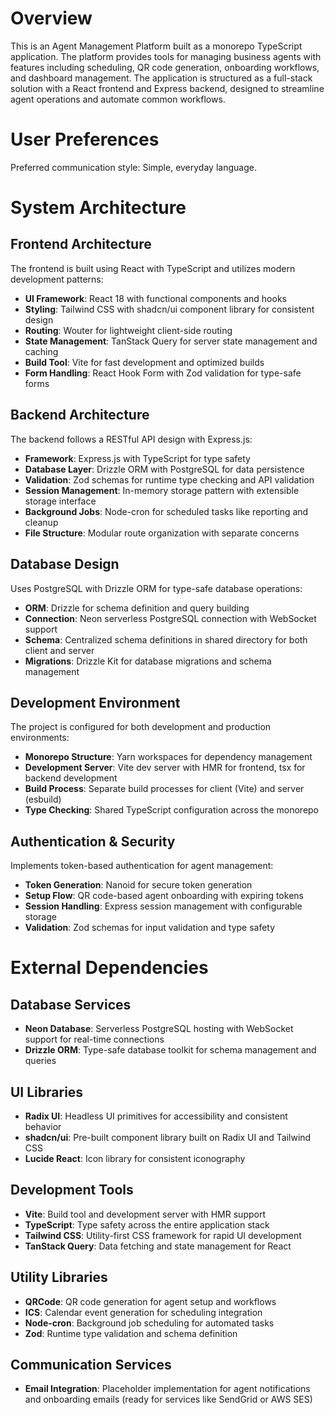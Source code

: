 # Overview

This is an Agent Management Platform built as a monorepo TypeScript application. The platform provides tools for managing business agents with features including scheduling, QR code generation, onboarding workflows, and dashboard management. The application is structured as a full-stack solution with a React frontend and Express backend, designed to streamline agent operations and automate common workflows.

# User Preferences

Preferred communication style: Simple, everyday language.

# System Architecture

## Frontend Architecture
The frontend is built using React with TypeScript and utilizes modern development patterns:
- **UI Framework**: React 18 with functional components and hooks
- **Styling**: Tailwind CSS with shadcn/ui component library for consistent design
- **Routing**: Wouter for lightweight client-side routing
- **State Management**: TanStack Query for server state management and caching
- **Build Tool**: Vite for fast development and optimized builds
- **Form Handling**: React Hook Form with Zod validation for type-safe forms

## Backend Architecture
The backend follows a RESTful API design with Express.js:
- **Framework**: Express.js with TypeScript for type safety
- **Database Layer**: Drizzle ORM with PostgreSQL for data persistence
- **Validation**: Zod schemas for runtime type checking and API validation
- **Session Management**: In-memory storage pattern with extensible storage interface
- **Background Jobs**: Node-cron for scheduled tasks like reporting and cleanup
- **File Structure**: Modular route organization with separate concerns

## Database Design
Uses PostgreSQL with Drizzle ORM for type-safe database operations:
- **ORM**: Drizzle for schema definition and query building
- **Connection**: Neon serverless PostgreSQL connection with WebSocket support
- **Schema**: Centralized schema definitions in shared directory for both client and server
- **Migrations**: Drizzle Kit for database migrations and schema management

## Development Environment
The project is configured for both development and production environments:
- **Monorepo Structure**: Yarn workspaces for dependency management
- **Development Server**: Vite dev server with HMR for frontend, tsx for backend development
- **Build Process**: Separate build processes for client (Vite) and server (esbuild)
- **Type Checking**: Shared TypeScript configuration across the monorepo

## Authentication & Security
Implements token-based authentication for agent management:
- **Token Generation**: Nanoid for secure token generation
- **Setup Flow**: QR code-based agent onboarding with expiring tokens
- **Session Handling**: Express session management with configurable storage
- **Validation**: Zod schemas for input validation and type safety

# External Dependencies

## Database Services
- **Neon Database**: Serverless PostgreSQL hosting with WebSocket support for real-time connections
- **Drizzle ORM**: Type-safe database toolkit for schema management and queries

## UI Libraries
- **Radix UI**: Headless UI primitives for accessibility and consistent behavior
- **shadcn/ui**: Pre-built component library built on Radix UI and Tailwind CSS
- **Lucide React**: Icon library for consistent iconography

## Development Tools
- **Vite**: Build tool and development server with HMR support
- **TypeScript**: Type safety across the entire application stack
- **Tailwind CSS**: Utility-first CSS framework for rapid UI development
- **TanStack Query**: Data fetching and state management for React

## Utility Libraries
- **QRCode**: QR code generation for agent setup and workflows
- **ICS**: Calendar event generation for scheduling integration
- **Node-cron**: Background job scheduling for automated tasks
- **Zod**: Runtime type validation and schema definition

## Communication Services
- **Email Integration**: Placeholder implementation for agent notifications and onboarding emails (ready for services like SendGrid or AWS SES)